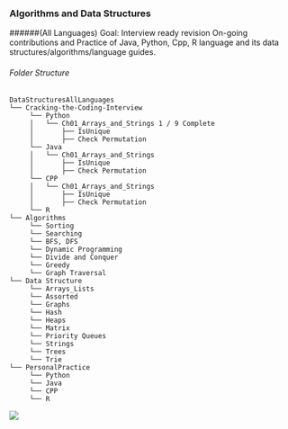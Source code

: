 ### Algorithms and Data Structures 
######(All Languages)
Goal: Interview ready revision
On-going contributions and Practice of Java, Python, Cpp, R language and its data structures/algorithms/language guides. 

###### Folder Structure
```
DataStructuresAllLanguages
└── Cracking-the-Coding-Interview
     └── Python
     │   └── Ch01_Arrays_and_Strings 1 / 9 Complete
     │       ├── IsUnique
     │       ├── Check Permutation
     └── Java 
     │   └── Ch01_Arrays_and_Strings
     │       ├── IsUnique
     │       ├── Check Permutation
     └── CPP 
     │   └── Ch01_Arrays_and_Strings
     │       ├── IsUnique
     │       ├── Check Permutation
     └── R 
└── Algorithms
     └── Sorting   
     └── Searching 
     └── BFS, DFS 
     └── Dynamic Programming
     └── Divide and Conquer
     └── Greedy
     └── Graph Traversal
└── Data Structure
     └── Arrays_Lists   
     └── Assorted 
     └── Graphs 
     └── Hash
	 └── Heaps
	 └── Matrix
	 └── Priority Queues
	 └── Strings
	 └── Trees
	 └── Trie
└── PersonalPractice
     └── Python   
     └── Java 
     └── CPP 
     └── R 
```
![](https://komarev.com/ghpvc/?username=SrilakshmiSripathi)

<!---

Experimental
<iframe style="border:none" width="800" height="450" src="https://whimsical.com/embed/TCnQAvXHDv6MPFQzegcueC"></iframe>


https://whimsical.com/programming-languages-TCnQAvXHDv6MPFQzegcueC

>
